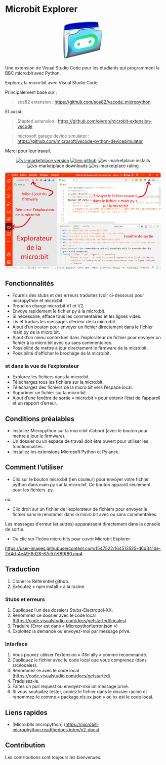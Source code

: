 # Microbit Explorer
<p align="center">
<img src="image/microbit-explorer.png" alt="Explorer file on Micro:bit!">
</p>
Une extension de Visual Studio Code pour les étudiants qui programment la BBC micro:bit avec Python. 

 Explorez la micro:bit avec Visual Studio Code. 

 Principalement basé sur :
> sos82 extension : https://github.com/sos82/vscode_micropython

Et aussi :
> Stapted extension : https://github.com/oivron/microbit-extension-vscode

> microsoft garage device simulator : https://github.com/microsoft/vscode-python-devicesimulator

Merci pour leur travail.
<p align="center">
<a href="https://marketplace.visualstudio.com/items?itemName=electropol-fr.microbit-explorer"><img src="https://badgen.net/vs-marketplace/v/electropol-fr.microbit-explorer?icon=visualstudio" alt="vs-marketplace version"></a>
<a href="https://github.com/FrankSAURET/microbit-explorer"><img src="https://img.shields.io/github/last-commit/FrankSAURET/microbit-explorer?logo=GitHub&style=plastic" alt="lien github"></a>
<img src="https://badgen.net/vs-marketplace/i/electropol-fr.microbit-explorer" alt="vs-marketplace installs">
<img src="https://badgen.net/vs-marketplace/d/electropol-fr.microbit-explorer?color=cyan" alt="vs-marketplace downloads">
<img src="https://badgen.net/vs-marketplace/rating/electropol-fr.microbit-explorer" alt="vs-marketplace rating">
</p>

![Explorer file on Micro:bit!](image/first_view-fr.png "Explorer file on Micro:bit")


## Fonctionnalités
* Fournis des stubs et des erreurs traduites (voir ci-dessous) pour micropython et micro:bit.
* Prend en charge micro:bit V1 et V2.
* Envoye rapidement le fichier py à la micro:bit.
* Si nécessaire, efface tous les commentaires et les lignes vides.
* Lis et traduis les messages d’erreur de la micro:bit.
* Ajout d’un bouton pour envoyer un fichier directement dans le fichier main.py de la micro:bit.
* Ajout d’un menu contextuel dans l’explorateur de fichier pour envoyer un fichier à la micro:bit avec ou sans commentaires.
* Possibilité de mettre à jour directement le firmware de la micro:bit.
* Possibilité d'afficher le brochage de la micro:bit.
### et dans la vue de l’explorateur
* Explorez les fichiers dans la micro:bit.
* Téléchargez tous les fichiers sur la micro:bit.
* Téléchargez des fichiers de la micro:bit vers l’espace local.
* Supprimer un fichier sur la micro:bit.
* Ajout d’une fenêtre de sortie « micro:bit » pour obtenir l’état de l’appareil et un rapport d’erreur.

## Conditions préalables
* Installez Micropython sur la micro:bit d’abord (avec le bouton pour mettre à jour le firmware).
* Un dossier ou un espace de travail doit être ouvert pour utiliser les fonctionnalités.
* Installez les extensions Microsoft Python et Pylance.

## Comment l’utiliser

* Clic sur le bouton micro:bit ()en couleur) pour envoyer votre fichier python dans main.py sur la micro:bit. Ce bouton apparaît seulement pour les fichiers .py.

ou
* Clic droit sur un fichier de l’explorateur de fichiers pour envoyer le fichier sans le renommer dans la micro:bit avec ou sans commentaires.

Les messages d’erreur (et autres) apparaissent directement dans la console de sortie.

* Ou clic sur l’icône micro:bits pour ouvrir Microbit Explorer.

https://user-images.githubusercontent.com/1547522/164513525-d6d341de-2d4d-4e49-8d26-67e57ef89f80.mp4

## Traduction 
1. Cloner le Référentiel github. 
 1. Exécutez « npm install » à la racine. 
 ### Stubs et erreurs 

 1. Dupliquez l’un des dossiers Stubs-Electropol-XX. 
 1. Renommez ce dossier avec le code local (https://code.visualstudio.com/docs/getstarted/locales). 
 1. Traduire (Error est dans « Micropython\error.json ») 
 1. Exploitez la demande ou envoyez-moi par message privé. 
 ### Interface  
 1. Vous pouvez utiliser l’extension « i18n ally » comme recommandé. 
 1. Dupliquez le fichier avec le code local que vous comprenez (dans src\locales). 
 1. Renommez-le avec le code local (https://code.visualstudio.com/docs/getstarted/. 
 1. Traduisez-le. 
 1. Faites un pull request ou envoyez-moi un message privé. 
 1. Si vous souhaitez tester, copiez le fichier dans le dossier racine et renommez-le comme « package.nls.xx.json » où xx est le code local. 
 ## Liens rapides 

 * [Micro:bits micropython] (https://microbit-microphython.readthedocs.io/en/v2-docs) 

 ## Contribution 
 Les contributions sont toujours les bienvenues.
